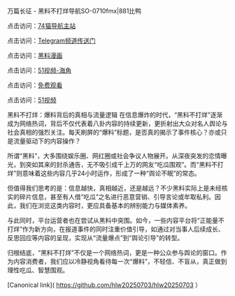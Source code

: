 万篇长征 - 黑料不打烊导航SO-0710fmx|881比鸭

点击访问：<a href="https://74mao.com/">74猫导航主站</a>

点击访问：<a href="https://74mao.com/">Telegram频道传送门</a>

点击访问：<a href="https://heiliao3gvg9x.pages.dev">黑料漫画</a>

点击访问：<a href="https://heiliaoxfe5rb.pages.dev">51视频-海角</a>

点击访问：<a href="https://heiliaoubleqx.pages.dev">免费观看</a>

点击访问：<a href="https://heiliao5s28gk.pages.dev ">51视频</a>

黑料不打烊：爆料背后的真相与流量逻辑
在信息爆炸的时代，“黑料不打烊”逐渐成为网络热词，背后不仅代表着八卦内容的持续更新，更折射出大众对名人舆论与社会真相的强烈关注。每天刷屏的“爆料”标题，是否真的揭示了事件核心？亦或只是流量驱动下的内容操作？

所谓“黑料”，大多围绕娱乐圈、网红圈或社会争议人物展开。从深夜突发的恋情曝光，到突如其来的封杀通告，无不吸引成千上万的网友“吃瓜围观”。而“黑料不打烊”则意味着这些内容几乎24小时运作，形成了一种“舆论不眠”的常态。

但值得我们思考的是：信息越快，真相越近，还是越远？不少黑料实际上是未经核实的碎片信息，甚至有人借“吃瓜”之名进行恶意营销、引导言论或牟取私利。因此，我们在浏览这类内容时，更应具备基本的辨别能力与媒体素养。

与此同时，平台运营者也在尝试从黑料中突围。如今，一些内容平台将“正能量不打烊”作为新方向，在报道事件的同时注重价值引导，如通过对当事人后续成长、反思回应等内容的呈现，实现从“流量爆点”到“舆论引导”的转型。

归根结底，“黑料不打烊”不仅是一个网络热词，更是一种公众参与舆论的窗口。作为内容消费者，我们应以冷静视角看待每一次“爆料”，不轻信、不盲从，真正做到理性吃瓜、智慧围观。

[Canonical link]( https://github.com/hlw20250703/hlw20250703 ）
